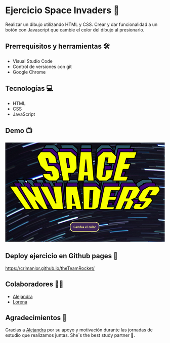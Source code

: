 # Ejercicio Space Invaders 👾

Realizar un dibujo utilizando HTML y CSS. Crear y dar funcionalidad a un botón con Javascript que cambie el color del dibujo al presionarlo.

## Prerrequisitos y herramientas 🛠

- Visual Studio Code
- Control de versiones con git
- Google Chrome

## Tecnologías 💻

- HTML
- CSS
- JavaScript

## Demo 📺

![Imagen Desktop](spaceinvaders.jpg)

## Deploy ejercicio en Github pages 📱

https://crimanlor.github.io/theTeamRocket/

## Colaboradores 🙌🏼

- [Alejandra](https://github.com/alulaxp)
- [Lorena](https://github.com/crimanlor)

## Agradecimientos 🎁

Gracias a [Alejandra](https://github.com/alulaxp) por su apoyo y motivación durante las jornadas de estudio que realizamos juntas. She´s the best study partner 💛.
